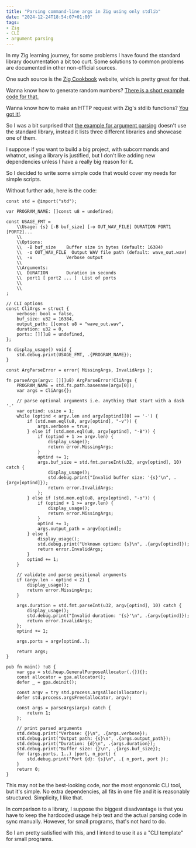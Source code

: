 ```yaml
---
title: "Parsing command-line args in Zig using only stdlib"
date: "2024-12-24T18:54:07+01:00"
tags:
- Zig
- CLI
- argument parsing
---
```

In my Zig learning journey, for some problems I have found the standard library
documentation a bit too curt.
Some solutions to common problems are documented in other non-official sources.

One such source is the [Zig Cookbook](https://cookbook.ziglang.cc/) website,
which is pretty great for that.

Wanna know how to generate random numbers? [There is a short example code for that.](https://cookbook.ziglang.cc/06-01-rand.html)

Wanna know how to make an HTTP request with Zig's stdlib functions? [You got it!](https://cookbook.ziglang.cc/05-01-http-get.html).

So I was a bit surprised that [the example for argument
parsing](https://cookbook.ziglang.cc/13-01-argparse.html) doesn't use the
standard library, instead it lists three different libraries and showcase one
of them.

I suppose if you want to build a big project, with subcommands and whatnot,
using a library is justified, but I don't like adding new dependencies unless I
have a really big reason for it.

So I decided to write some simple code that would cover my needs for simple
scripts.

Without further ado, here is the code:

```zig
const std = @import("std");

var PROGRAM_NAME: []const u8 = undefined;

const USAGE_FMT =
    \\Usage: {s} [-B buf_size] [-o OUT_WAV_FILE] DURATION PORT1 [PORT2]...
    \\
    \\Options:
    \\  -B buf_size    Buffer size in bytes (default: 16384)
    \\  -o OUT_WAV_FILE  Output WAV file path (default: wave_out.wav)
    \\  -v             Verbose output
    \\
    \\Arguments:
    \\  DURATION       Duration in seconds
    \\  port1 [ port2 ... ]  List of ports
    \\
    \\
;

// CLI options
const CliArgs = struct {
    verbose: bool = false,
    buf_size: u32 = 16384,
    output_path: []const u8 = "wave_out.wav",
    duration: u32 = 0,
    ports: [][]u8 = undefined,
};

fn display_usage() void {
    std.debug.print(USAGE_FMT, .{PROGRAM_NAME});
}

const ArgParseError = error{ MissingArgs, InvalidArgs };

fn parseArgs(argv: [][]u8) ArgParseError!CliArgs {
    PROGRAM_NAME = std.fs.path.basename(argv[0]);
    var args = CliArgs{};

    // parse optional arguments i.e. anything that start with a dash '-'
    var optind: usize = 1;
    while (optind < argv.len and argv[optind][0] == '-') {
        if (std.mem.eql(u8, argv[optind], "-v")) {
            args.verbose = true;
        } else if (std.mem.eql(u8, argv[optind], "-B")) {
            if (optind + 1 >= argv.len) {
                display_usage();
                return error.MissingArgs;
            }
            optind += 1;
            args.buf_size = std.fmt.parseInt(u32, argv[optind], 10) catch {
                display_usage();
                std.debug.print("Invalid buffer size: '{s}'\n", .{argv[optind]});
                return error.InvalidArgs;
            };
        } else if (std.mem.eql(u8, argv[optind], "-o")) {
            if (optind + 1 >= argv.len) {
                display_usage();
                return error.MissingArgs;
            }
            optind += 1;
            args.output_path = argv[optind];
        } else {
            display_usage();
            std.debug.print("Unknown option: {s}\n", .{argv[optind]});
            return error.InvalidArgs;
        }
        optind += 1;
    }

    // validate and parse positional arguments
    if (argv.len - optind < 2) {
        display_usage();
        return error.MissingArgs;
    }

    args.duration = std.fmt.parseInt(u32, argv[optind], 10) catch {
        display_usage();
        std.debug.print("Invalid duration: '{s}'\n", .{argv[optind]});
        return error.InvalidArgs;
    };
    optind += 1;

    args.ports = argv[optind..];

    return args;
}

pub fn main() !u8 {
    var gpa = std.heap.GeneralPurposeAllocator(.{}){};
    const allocator = gpa.allocator();
    defer _ = gpa.deinit();

    const argv = try std.process.argsAlloc(allocator);
    defer std.process.argsFree(allocator, argv);

    const args = parseArgs(argv) catch {
        return 1;
    };

    // print parsed arguments
    std.debug.print("Verbose: {}\n", .{args.verbose});
    std.debug.print("Output path: {s}\n", .{args.output_path});
    std.debug.print("Duration: {d}\n", .{args.duration});
    std.debug.print("Buffer size: {}\n", .{args.buf_size});
    for (args.ports, 1..) |port, n_port| {
        std.debug.print("Port {d}: {s}\n", .{ n_port, port });
    }
    return 0;
}
```

This may not be the best-looking code, nor the most ergonomic CLI tool, but
it's simple. No extra dependencies, all fits in one file and it is reasonably
structured. Simplicity, I like that.

In comparison to a library, I suppose the biggest disadvantage is that you have
to keep the hardcoded usage help text and the actual parsing code in sync
manually. However, for small programs, that's not hard to do.

So I am pretty satisfied with this, and I intend to use it as a "CLI template"
for small programs.
